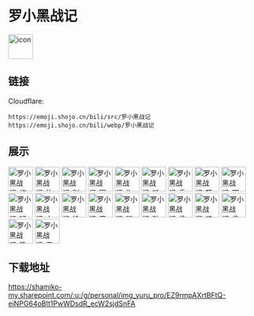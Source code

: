 # 罗小黑战记
<img src="https://emoji.shojo.cn/bili/src/罗小黑战记/icon.png" width="50" height="50" alt="icon">

## 链接
Cloudflare:
```
https://emoji.shojo.cn/bili/src/罗小黑战记
https://emoji.shojo.cn/bili/webp/罗小黑战记
```
## 展示
<img src="https://emoji.shojo.cn/bili/src/罗小黑战记/罗小黑战记-棒棒.png" width="50" height="50" alt="罗小黑战记-棒棒">
<img src="https://emoji.shojo.cn/bili/src/罗小黑战记/罗小黑战记-比心.png" width="50" height="50" alt="罗小黑战记-比心">
<img src="https://emoji.shojo.cn/bili/src/罗小黑战记/罗小黑战记-别惹我.png" width="50" height="50" alt="罗小黑战记-别惹我">
<img src="https://emoji.shojo.cn/bili/src/罗小黑战记/罗小黑战记-困.png" width="50" height="50" alt="罗小黑战记-困">
<img src="https://emoji.shojo.cn/bili/src/罗小黑战记/罗小黑战记-生气.png" width="50" height="50" alt="罗小黑战记-生气">
<img src="https://emoji.shojo.cn/bili/src/罗小黑战记/罗小黑战记-听不懂.png" width="50" height="50" alt="罗小黑战记-听不懂">
<img src="https://emoji.shojo.cn/bili/src/罗小黑战记/罗小黑战记-委屈.png" width="50" height="50" alt="罗小黑战记-委屈">
<img src="https://emoji.shojo.cn/bili/src/罗小黑战记/罗小黑战记-吓.png" width="50" height="50" alt="罗小黑战记-吓">
<img src="https://emoji.shojo.cn/bili/src/罗小黑战记/罗小黑战记-耶.png" width="50" height="50" alt="罗小黑战记-耶">
<img src="https://emoji.shojo.cn/bili/src/罗小黑战记/罗小黑战记-疑问.png" width="50" height="50" alt="罗小黑战记-疑问">
<img src="https://emoji.shojo.cn/bili/src/罗小黑战记/罗小黑战记-上号.png" width="50" height="50" alt="罗小黑战记-上号">
<img src="https://emoji.shojo.cn/bili/src/罗小黑战记/罗小黑战记-馋馋.png" width="50" height="50" alt="罗小黑战记-馋馋">
<img src="https://emoji.shojo.cn/bili/src/罗小黑战记/罗小黑战记-开心.png" width="50" height="50" alt="罗小黑战记-开心">
<img src="https://emoji.shojo.cn/bili/src/罗小黑战记/罗小黑战记-冒泡.png" width="50" height="50" alt="罗小黑战记-冒泡">
<img src="https://emoji.shojo.cn/bili/src/罗小黑战记/罗小黑战记-贴贴.png" width="50" height="50" alt="罗小黑战记-贴贴">
<img src="https://emoji.shojo.cn/bili/src/罗小黑战记/罗小黑战记-偷看.png" width="50" height="50" alt="罗小黑战记-偷看">
<img src="https://emoji.shojo.cn/bili/src/罗小黑战记/罗小黑战记-哇.png" width="50" height="50" alt="罗小黑战记-哇">
<img src="https://emoji.shojo.cn/bili/src/罗小黑战记/罗小黑战记-偷笑.png" width="50" height="50" alt="罗小黑战记-偷笑">
<img src="https://emoji.shojo.cn/bili/src/罗小黑战记/罗小黑战记-晚安.png" width="50" height="50" alt="罗小黑战记-晚安">
<img src="https://emoji.shojo.cn/bili/src/罗小黑战记/罗小黑战记-无语.png" width="50" height="50" alt="罗小黑战记-无语">

## 下载地址

https://shamiko-my.sharepoint.com/:u:/g/personal/img_yuru_pro/EZ9rmpAXrtBFtQ-ejNPG64oBIt1PwWDsdR_ecW2sjdSnFA